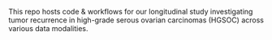 This repo hosts code & workflows for our longitudinal study investigating tumor recurrence in high-grade serous ovarian carcinomas (HGSOC) across various data modalities.
